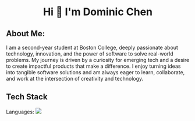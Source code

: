 <h1 align="center"> Hi 👋 I'm Dominic Chen </h1>
<h2>About Me:</h2>
<p> I am a second-year student at Boston College, deeply passionate about technology, innovation, and the power of software to solve real-world problems. My journey is driven by a curiosity for emerging tech and a desire to create impactful products that make a difference. I enjoy turning ideas into tangible software solutions and am always eager to learn, collaborate, and work at the intersection of creativity and technology.</p>
<h2>Tech Stack</h2>
<p>Languages: <img src="https://img.shields.io/badge/JavaScript-323330?style=for-the-badge&logo=javascript&logoColor=F7DF1E"/
              <img src="https://img.shields.io/badge/Python-FFD43B?style=for-the-badge&logo=python&logoColor=blue"/></p>
